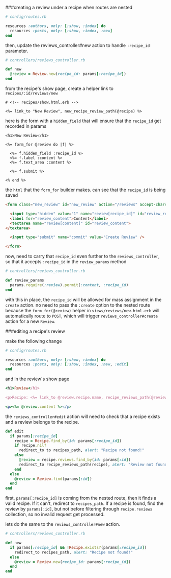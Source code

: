 ###creating a review under a recipe when routes are nested

```ruby
# config/routes.rb

resources :authors, only: [:show, :index] do
  resources :posts, only: [:show, :index, :new]
end
```

then, update the reviews_controller#new action to handle `:recipe_id` parameter.

```ruby
# controllers/reviews_controller.rb

def new
  @review = Review.new(recipe_id: params[:recipe_id])
end
```

from the recipe's show page, create a helper link to `recipes/:id/reviews/new`

```
# <!-- recipes/show.html.erb -->

<%= link_to "New Review", new_recipe_review_path(@recipe) %>
```

here is the form with a `hidden_field` that will ensure that the `recipe_id` get recorded in params

```
<h1>New Review</h1>

<%= form_for @review do |f| %>

  <%= f.hidden_field :recipe_id %>
  <%= f.label :content %>
  <%= f.text_area :content %>

  <%= f.submit %>

<% end %>
```

the `html` that the `form_for` builder makes. can see that the `recipe_id` is being saved

```html
<form class="new_review" id="new_review" action="/reviews" accept-charset="UTF-8" method="post"><input name="utf8" type="hidden" value="&#x2713;" /><input type="hidden" name="authenticity_token" value="mJ0PBKIxP/3DRCY+sXysckbKvocmJQwa6GmB+1tvQZnXcAeNfNTU0y0ibErvZFu2Uys+3pf75wLqpCKU0v29cg==" />

  <input type="hidden" value="1" name="review[recipe_id]" id="review_recipe_id" />
  <label for="review_content">Content</label>
  <textarea name="review[content]" id="review_content">
</textarea>

  <input type="submit" name="commit" value="Create Review" />

</form>
```

now, need to carry that `recipe_id` even further to the `reviews_controller`, so that it accepts `:recipe_id` in the `review_params` method

```ruby
# controllers/reviews_controller.rb

def review_params
  params.require(:review).permit(:content, :recipe_id)
end
```

with this in place, the `recipe_id` will be allowed for mass assignment in the `create` action. no need to pass the `:create` option to the nested route because the `form_for(@review)` helper in `views/reviews/new.html.erb` will automatically route to `POST`, which will trigger `reviews_controller#create` action for a new `Review`.

###editing a recipe's review

make the following change

```ruby
# config/routes.rb

resources :authors, only: [:show, :index] do
  resources :posts, only: [:show, :index, :new, :edit]
end
```

and in the review's show page

```ruby
<h1>Review</h1>

<p>Recipe: <%= link_to @review.recipe.name, recipe_reviews_path(@review.recipe) if @review.recipe %> (<%= link_to "Edit Review", edit_recipe_review_path(@review.recipe, @review) if @review.recipe %>)</p>

<p><%= @review.content %></p>
```

the `reviews_controller#edit` action will need to check that a recipe exists and a review belongs to the recipe.

```ruby
def edit
  if params[:recipe_id]
    recipe = Recipe.find_by(id: params[:recipe_id])
    if recipe.nil?
      redirect_to to recipes_path, alert: "Recipe not found!"
    else
      @review = recipe.reviews.find_by(id: params[:id])
      redirect_to recipe_reviews_path(recipe), alert: "Review not found!" if @review.nil?
    end
  else
    @review = Review.find(params[:id])
  end
end
```

first, `params[:recipe_id]` is coming from the nested route, then it finds a valid recipe. If it can't, redirect to `recipes_path`. If a recipe is found, find the review by `params[:id]`, but not before filtering through `recipe.reviews` collection, so no invalid request get processed.

lets do the same to the `reviews_controller#new` action.

```ruby
# controllers/reviews_controller.rb

def new
  if params[:recipe_id] && !Recipe.exists?(params[:recipe_id])
    redirect_to recipes_path, alert: "Recipe not found!"
  else
    @review = Review.new(recipe_id: params[:recipe_id])
  end
end
```
